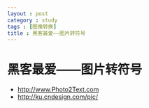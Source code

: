 ```yaml
---
layout : post
category : study
tags : [图像转换]
title : 黑客最爱——图片转符号
---
```


# 黑客最爱——图片转符号<a id="sec-7" name="sec-7"></a>

-   <http://www.Photo2Text.com>
-   <http://ku.cndesign.com/pic/>

